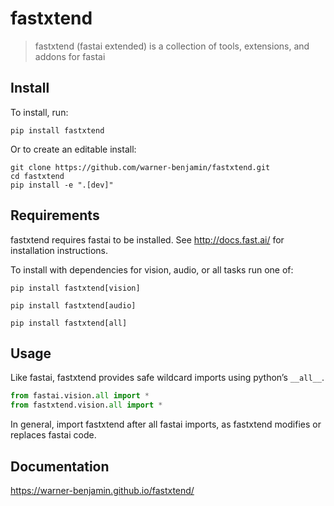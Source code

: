 # fastxtend
> fastxtend (fastai extended) is a collection of tools, extensions, and addons for fastai


## Install

To install, run:
```
pip install fastxtend
```

Or to create an editable install:
```
git clone https://github.com/warner-benjamin/fastxtend.git
cd fastxtend
pip install -e ".[dev]"
```

## Requirements

fastxtend requires fastai to be installed. See http://docs.fast.ai/ for installation instructions.

To install with dependencies for vision, audio, or all tasks run one of:
```
pip install fastxtend[vision]

pip install fastxtend[audio]

pip install fastxtend[all]
```

## Usage
Like fastai, fastxtend provides safe wildcard imports using python’s `__all__`. 
```python
from fastai.vision.all import *
from fastxtend.vision.all import *
```
In general, import fastxtend after all fastai imports, as fastxtend modifies or replaces fastai code.

## Documentation
https://warner-benjamin.github.io/fastxtend/
